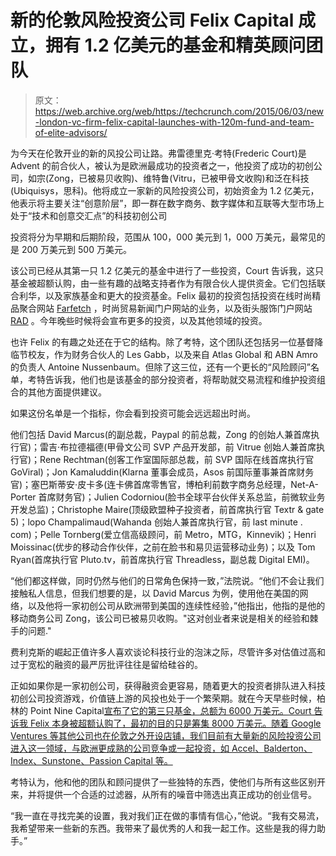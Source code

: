 # 新的伦敦风险投资公司 Felix Capital 成立，拥有 1.2 亿美元的基金和精英顾问团队 

> 原文：<https://web.archive.org/web/https://techcrunch.com/2015/06/03/new-london-vc-firm-felix-capital-launches-with-120m-fund-and-team-of-elite-advisors/>

为今天在伦敦开业的新的风投公司让路。弗雷德里克·考特(Frederic Court)是 Advent 的前合伙人，被认为是欧洲最成功的投资者之一，他投资了成功的初创公司，如宗(Zong，已被易贝收购)、维特鲁(Vitru，已被甲骨文收购)和泛在科技(Ubiquisys，思科)。他将成立一家新的风险投资公司，初始资金为 1.2 亿美元，他表示将主要关注“创意阶层”，即一群在数字商务、数字媒体和互联等大型市场上处于“技术和创意交汇点”的科技初创公司

投资将分为早期和后期阶段，范围从 100，000 美元到 1，000 万美元，最常见的是 200 万美元到 500 万美元。

该公司已经从其第一只 1.2 亿美元的基金中进行了一些投资，Court 告诉我，这只基金被超额认购，由一些有趣的战略支持者作为有限合伙人提供资金。它们包括联合利华，以及家族基金和更大的投资基金。Felix 最初的投资包括投资在线时尚精品聚合网站 [Farfetch](https://web.archive.org/web/20221208011145/http://www.farfetch.com/) ，时尚贸易新闻门户网站的业务，以及街头服饰门户网站 [RAD](https://web.archive.org/web/20221208011145/http://raaad.fr/) 。今年晚些时候将会宣布更多的投资，以及其他领域的投资。

也许 Felix 的有趣之处还在于它的结构。除了考特，这个团队还包括另一位基督降临节校友，作为财务合伙人的 Les Gabb，以及来自 Atlas Global 和 ABN Amro 的负责人 Antoine Nussenbaum。但除了这三位，还有一个更长的“风险顾问”名单，考特告诉我，他们也是该基金的部分投资者，将帮助就交易流程和维护投资组合的其他方面提供建议。

如果这份名单是一个指标，你会看到投资可能会远远超出时尚。

他们包括 David Marcus(的副总裁，Paypal 的前总裁，Zong 的创始人兼首席执行官)；雷吉·布拉德福德(甲骨文公司 SVP 产品开发部，前 Vitrue 创始人兼首席执行官)；Rene Rechtman(创客工作室国际部总裁，前 SVP 国际在线首席执行官 GoViral)；Jon Kamaluddin(Klarna 董事会成员，Asos 前国际董事兼首席财务官)；塞巴斯蒂安·皮卡多(连卡佛首席零售官，博柏利前数字商务总经理，Net-A-Porter 首席财务官)；Julien Codorniou(脸书全球平台伙伴关系总监，前微软业务开发总监)；Christophe Maire(顶级欧盟种子投资者，前首席执行官 Textr & gate 5)；lopo Champalimaud(Wahanda 创始人兼首席执行官，前 last minute . com)；Pelle Tornberg(爱立信高级顾问，前 Metro，MTG，Kinnevik)；Henri Moissinac(优步的移动合作伙伴，之前在脸书和易贝运营移动业务)；以及 Tom Ryan(首席执行官 Pluto.tv，前首席执行官 Threadless，副总裁 Digital EMI)。

“他们都这样做，同时仍然与他们的日常角色保持一致，”法院说。“他们不会让我们接触私人信息，但我们想要的是，以 David Marcus 为例，使用他在美国的网络，以及他将一家初创公司从欧洲带到美国的连续性经验，”他指出，他指的是他的移动商务公司 Zong，该公司已被易贝收购。"这对创业者来说是相关的经验和棘手的问题."

费利克斯的崛起正值许多人喜欢谈论科技行业的泡沫之际，尽管许多对估值过高和过于宽松的融资的最严厉批评往往是留给硅谷的。

正如如果你是一家初创公司，获得融资会更容易，随着更大的投资者排队进入科技初创公司投资游戏，价值链上游的风投也处于一个繁荣期。就在今天早些时候，柏林的 Point Nine Capital[宣布了它的第三只基金，总额为 6000 万美元。Court 告诉我 Felix 本身被超额认购了，最初的目的只是筹集 8000 万美元。随着 Google Ventures 等其他公司也在伦敦之外开设店铺，我们目前有大量新的风险投资公司进入这一领域，与欧洲更成熟的公司竞争或一起投资，如 Accel、Balderton、Index、Sunstone、Passion Capital 等。](https://web.archive.org/web/20221208011145/https://beta.techcrunch.com/2015/06/03/point-nine-capital-iii/)

考特认为，他和他的团队和顾问提供了一些独特的东西，使他们与所有这些区别开来，并将提供一个合适的过滤器，从所有的噪音中筛选出真正成功的创业信号。

“我一直在寻找完美的设置，我对我们正在做的事情有信心，”他说。“我有交易流，我希望带来一些新的东西。我带来了最优秀的人和我一起工作。这些是我的得力助手。”